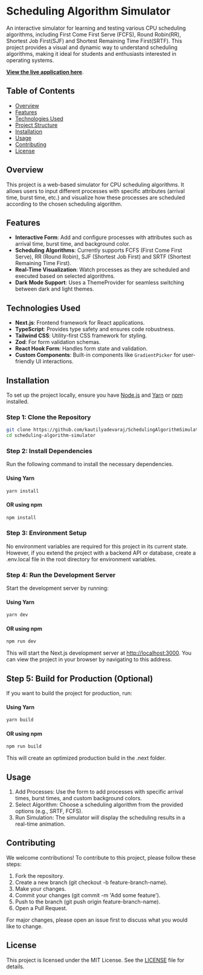 # Scheduling Algorithm Simulator

An interactive simulator for learning and testing various CPU scheduling algorithms, including First Come First Serve (FCFS), Round Robin(RR), Shortest Job First(SJF) and Shortest Remaining Time First(SRTF). This project provides a visual and dynamic way to understand scheduling algorithms, making it ideal for students and enthusiasts interested in operating systems.

**[View the live application here](https://scheduling-algorithm-simulator.vercel.app/)**.

## Table of Contents
- [Overview](#overview)
- [Features](#features)
- [Technologies Used](#technologies-used)
- [Project Structure](#project-structure)
- [Installation](#installation)
- [Usage](#usage)
- [Contributing](#contributing)
- [License](#license)

## Overview

This project is a web-based simulator for CPU scheduling algorithms. It allows users to input different processes with specific attributes (arrival time, burst time, etc.) and visualize how these processes are scheduled according to the chosen scheduling algorithm.

## Features

- **Interactive Form**: Add and configure processes with attributes such as arrival time, burst time, and background color.
- **Scheduling Algorithms**: Currently supports FCFS (First Come First Serve), RR (Round Robin), SJF (Shortest Job First) and SRTF (Shortest Remaining Time First).
- **Real-Time Visualization**: Watch processes as they are scheduled and executed based on selected algorithms.
- **Dark Mode Support**: Uses a ThemeProvider for seamless switching between dark and light themes.

## Technologies Used

- **Next.js**: Frontend framework for React applications.
- **TypeScript**: Provides type safety and ensures code robustness.
- **Tailwind CSS**: Utility-first CSS framework for styling.
- **Zod**: For form validation schemas.
- **React Hook Form**: Handles form state and validation.
- **Custom Components**: Built-in components like `GradientPicker` for user-friendly UI interactions.


## Installation

To set up the project locally, ensure you have [Node.js](https://nodejs.org/en/download/) and [Yarn](https://classic.yarnpkg.com/en/docs/install/) or [npm](https://docs.npmjs.com/downloading-and-installing-node-js-and-npm) installed.

### Step 1: Clone the Repository

```bash
git clone https://github.com/kautilyadevaraj/SchedulingAlgorithmSimulator
cd scheduling-algorithm-simulator
```

### Step 2: Install Dependencies

Run the following command to install the necessary dependencies.
#### Using Yarn
```bash
yarn install
```

#### OR using npm
```bash
npm install
```

### Step 3: Environment Setup

No environment variables are required for this project in its current state. However, if you extend the project with a backend API or database, create a .env.local file in the root directory for environment variables.

### Step 4: Run the Development Server

Start the development server by running:
#### Using Yarn
```bash
yarn dev
```

#### OR using npm
```bash
npm run dev
```
This will start the Next.js development server at [http://localhost:3000](http://localhost:3000). You can view the project in your browser by navigating to this address.

## Step 5: Build for Production (Optional)

If you want to build the project for production, run:
#### Using Yarn
```bash
yarn build
```

#### OR using npm
```bash
npm run build
```
This will create an optimized production build in the .next folder.

## Usage

1. Add Processes: Use the form to add processes with specific arrival times, burst times, and custom background colors.
2. Select Algorithm: Choose a scheduling algorithm from the provided options (e.g., SRTF, FCFS).
3. Run Simulation: The simulator will display the scheduling results in a real-time animation.

## Contributing

We welcome contributions! To contribute to this project, please follow these steps:

1. Fork the repository.
2. Create a new branch (git checkout -b feature-branch-name).
3. Make your changes.
4. Commit your changes (git commit -m 'Add some feature').
5. Push to the branch (git push origin feature-branch-name).
6. Open a Pull Request.

For major changes, please open an issue first to discuss what you would like to change.

## License

This project is licensed under the MIT License. See the [LICENSE](LICENSE) file for details.
